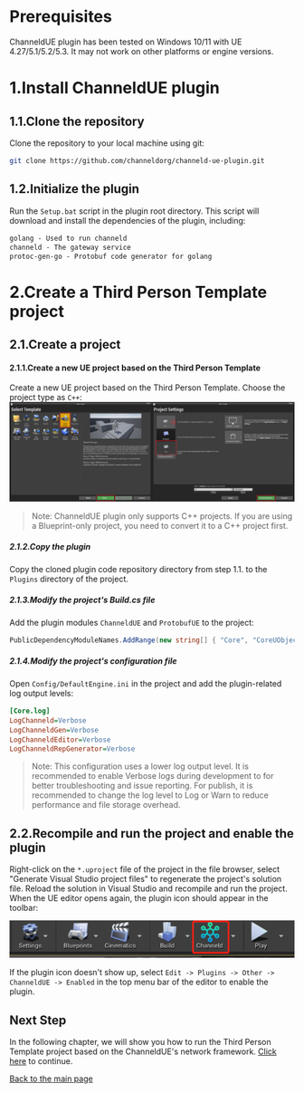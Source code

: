 # Prerequisites
ChanneldUE plugin has been tested on Windows 10/11 with UE 4.27/5.1/5.2/5.3. It may not work on other platforms or engine versions.

# 1.Install ChanneldUE plugin
## 1.1.Clone the repository
Clone the repository to your local machine using git:
```bash
git clone https://github.com/channeldorg/channeld-ue-plugin.git
```

## 1.2.Initialize the plugin
Run the `Setup.bat` script in the plugin root directory. This script will download and install the dependencies of the plugin, including:
```
golang - Used to run channeld
channeld - The gateway service
protoc-gen-go - Protobuf code generator for golang
```

# 2.Create a Third Person Template project
## 2.1.Create a project
#### 2.1.1.Create a new UE project based on the Third Person Template
Create a new UE project based on the Third Person Template. Choose the project type as `C++`:
![](images/create_project.png)

>Note: ChanneldUE plugin only supports C++ projects. If you are using a Blueprint-only project, you need to convert it to a C++ project first.

##### 2.1.2.Copy the plugin
Copy the cloned plugin code repository directory from step 1.1. to the `Plugins` directory of the project.

##### 2.1.3.Modify the project's Build.cs file
Add the plugin modules `ChanneldUE` and `ProtobufUE` to the project:
```csharp
PublicDependencyModuleNames.AddRange(new string[] { "Core", "CoreUObject", "Engine", "InputCore", "ChanneldUE", "ProtobufUE" });
```

##### 2.1.4.Modify the project's configuration file
Open `Config/DefaultEngine.ini` in the project and add the plugin-related log output levels:
```ini
[Core.log]
LogChanneld=Verbose
LogChanneldGen=Verbose
LogChanneldEditor=Verbose
LogChanneldRepGenerator=Verbose
```

>Note: This configuration uses a lower log output level. It is recommended to enable Verbose logs during development to for better troubleshooting and issue reporting. For publish, it is recommended to change the log level to Log or Warn to reduce performance and file storage overhead.

## 2.2.Recompile and run the project and enable the plugin
Right-click on the `*.uproject` file of the project in the file browser, select "Generate Visual Studio project files" to regenerate the project's solution file.
Reload the solution in Visual Studio and recompile and run the project. When the UE editor opens again, the plugin icon should appear in the toolbar:

![](images/toolbar_channeld.png)

If the plugin icon doesn't show up, select `Edit -> Plugins -> Other -> ChanneldUE -> Enabled` in the top menu bar of the editor to enable the plugin.

## Next Step
In the following chapter, we will show you how to run the Third Person Template project based on the ChanneldUE's network framework. [Click here](third-person-template.md) to continue.

[Back to the main page](README.md)

